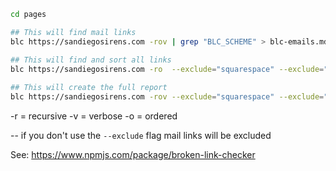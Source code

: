 
```bash
cd pages

## This will find mail links
blc https://sandiegosirens.com -rov | grep "BLC_SCHEME" > blc-emails.md 

## This will find and sort all links
blc https://sandiegosirens.com -ro  --exclude="squarespace" --exclude="twitter" | grep "─" | sort --unique  > blc-sorted.md
 
## This will create the full report
blc https://sandiegosirens.com -rov --exclude="squarespace" --exclude="twitter" > blc-full.md
```

-r = recursive
-v = verbose
-o = ordered

-- if you don't use the `--exclude` flag mail links will be excluded

See: https://www.npmjs.com/package/broken-link-checker
